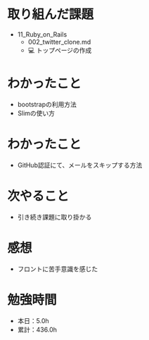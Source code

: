 # 取り組んだ課題
* 11_Ruby_on_Rails
  * 002_twitter_clone.md
  * 💻 トップページの作成

# わかったこと
* bootstrapの利用方法
* Slimの使い方

# わかったこと
* GitHub認証にて、メールをスキップする方法

# 次やること
* 引き続き課題に取り掛かる

# 感想
* フロントに苦手意識を感じた

# 勉強時間
* 本日：5.0h
* 累計：436.0h
